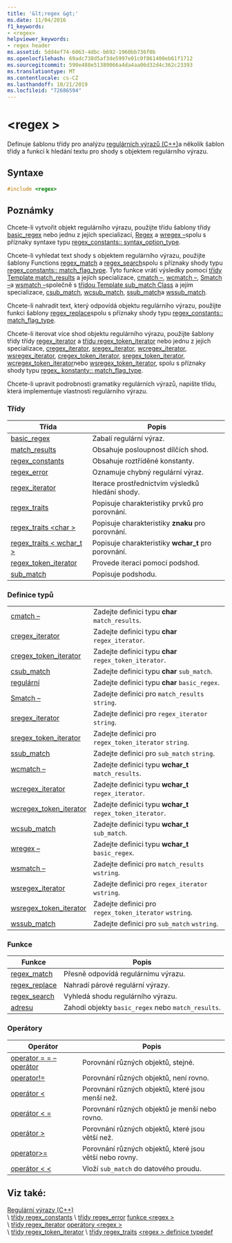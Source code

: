 ```yaml
---
title: '&lt;regex &gt;'
ms.date: 11/04/2016
f1_keywords:
- <regex>
helpviewer_keywords:
- regex header
ms.assetid: 5dd4ef74-6063-4dbc-b692-1960bb736f0b
ms.openlocfilehash: 69adc738d5af3de5997e01c0f861400eb61f1712
ms.sourcegitcommit: 590e488e51389066a4da4aa06d32d4c362c23393
ms.translationtype: MT
ms.contentlocale: cs-CZ
ms.lasthandoff: 10/21/2019
ms.locfileid: "72686594"
---
```

# <a name="ltregexgt"></a>&lt;regex &gt;

Definuje šablonu třídy pro analýzu [regulárních výrazů (C++)](../standard-library/regular-expressions-cpp.md)a několik šablon třídy a funkcí k hledání textu pro shody s objektem regulárního výrazu.

## <a name="syntax"></a>Syntaxe

```cpp
#include <regex>
```

## <a name="remarks"></a>Poznámky

Chcete-li vytvořit objekt regulárního výrazu, použijte třídu šablony třídy [basic_regex](../standard-library/basic-regex-class.md) nebo jednu z jejích specializací, [Regex](../standard-library/regex-typedefs.md#regex) a [wregex –](../standard-library/regex-typedefs.md#wregex)spolu s příznaky syntaxe typu [regex_constants:: syntax_option_type](../standard-library/regex-constants-class.md#syntax_option_type).

Chcete-li vyhledat text shody s objektem regulárního výrazu, použijte šablony Functions [regex_match](../standard-library/regex-functions.md#regex_match) a [regex_search](../standard-library/regex-functions.md#regex_search)spolu s příznaky shody typu [regex_constants:: match_flag_type](../standard-library/regex-constants-class.md#match_flag_type). Tyto funkce vrátí výsledky pomocí [třídy Template match_results](../standard-library/match-results-class.md) a jejích specializace, [cmatch –](../standard-library/regex-typedefs.md#cmatch), [wcmatch –](../standard-library/regex-typedefs.md#wcmatch), [Smatch –](../standard-library/regex-typedefs.md#smatch)a [wsmatch –](../standard-library/regex-typedefs.md#wsmatch)společně s [třídou Template sub_match Class](../standard-library/sub-match-class.md) a jejím specializace, [csub_match](../standard-library/regex-typedefs.md#csub_match), [wcsub_match](../standard-library/regex-typedefs.md#wcsub_match), [ssub_match](../standard-library/regex-typedefs.md#ssub_match)a [wssub_match](../standard-library/regex-typedefs.md#wssub_match).

Chcete-li nahradit text, který odpovídá objektu regulárního výrazu, použijte funkci šablony [regex_replace](../standard-library/regex-functions.md#regex_replace)spolu s příznaky shody typu [regex_constants:: match_flag_type](../standard-library/regex-constants-class.md#match_flag_type).

Chcete-li iterovat více shod objektu regulárního výrazu, použijte šablony třídy třídy [regex_iterator](../standard-library/regex-iterator-class.md) a [třídu regex_token_iterator](../standard-library/regex-token-iterator-class.md) nebo jednu z jejich specializace, [cregex_iterator](../standard-library/regex-typedefs.md#cregex_iterator), [sregex_iterator](../standard-library/regex-typedefs.md#sregex_iterator), [ wcregex_iterator](../standard-library/regex-typedefs.md#wcregex_iterator), [wsregex_iterator](../standard-library/regex-typedefs.md#wsregex_iterator), [cregex_token_iterator](../standard-library/regex-typedefs.md#cregex_token_iterator), [sregex_token_iterator](../standard-library/regex-typedefs.md#sregex_token_iterator), [wcregex_token_iterator](../standard-library/regex-typedefs.md#wcregex_token_iterator)nebo [wsregex_token_iterator](../standard-library/regex-typedefs.md#wsregex_token_iterator), spolu s příznaky shody typu [regex_ konstanty:: match_flag_type](../standard-library/regex-constants-class.md#match_flag_type).

Chcete-li upravit podrobnosti gramatiky regulárních výrazů, napište třídu, která implementuje vlastnosti regulárního výrazu.

### <a name="classes"></a>Třídy

|Třída|Popis|
|-|-|
|[basic_regex](../standard-library/basic-regex-class.md)|Zabalí regulární výraz.|
|[match_results](../standard-library/match-results-class.md)|Obsahuje posloupnost dílčích shod.|
|[regex_constants](../standard-library/regex-constants-class.md)|Obsahuje roztříděné konstanty.|
|[regex_error](../standard-library/regex-error-class.md)|Oznamuje chybný regulární výraz.|
|[regex_iterator](../standard-library/regex-iterator-class.md)|Iterace prostřednictvím výsledků hledání shody.|
|[regex_traits](../standard-library/regex-traits-class.md)|Popisuje charakteristiky prvků pro porovnání.|
|[regex_traits \<char >](../standard-library/regex-traits-char-class.md)|Popisuje charakteristiky **znaku** pro porovnání.|
|[regex_traits < wchar_t >](../standard-library/regex-traits-wchar-t-class.md)|Popisuje charakteristiky **wchar_t** pro porovnání.|
|[regex_token_iterator](../standard-library/regex-token-iterator-class.md)|Provede iteraci pomocí podshod.|
|[sub_match](../standard-library/sub-match-class.md)|Popisuje podshodu.|

### <a name="type-definitions"></a>Definice typů

|||
|-|-|
|[cmatch –](../standard-library/regex-typedefs.md#cmatch)|Zadejte definici typu **char** `match_results`.|
|[cregex_iterator](../standard-library/regex-typedefs.md#cregex_iterator)|Zadejte definici typu **char** `regex_iterator`.|
|[cregex_token_iterator](../standard-library/regex-typedefs.md#cregex_token_iterator)|Zadejte definici typu **char** `regex_token_iterator`.|
|[csub_match](../standard-library/regex-typedefs.md#csub_match)|Zadejte definici typu **char** `sub_match`.|
|[regulární](../standard-library/regex-typedefs.md#regex)|Zadejte definici typu **char** `basic_regex`.|
|[Smatch –](../standard-library/regex-typedefs.md#smatch)|Zadejte definici pro `match_results` `string`.|
|[sregex_iterator](../standard-library/regex-typedefs.md#sregex_iterator)|Zadejte definici pro `regex_iterator` `string`.|
|[sregex_token_iterator](../standard-library/regex-typedefs.md#sregex_token_iterator)|Zadejte definici pro `regex_token_iterator` `string`.|
|[ssub_match](../standard-library/regex-typedefs.md#ssub_match)|Zadejte definici pro `sub_match` `string`.|
|[wcmatch –](../standard-library/regex-typedefs.md#wcmatch)|Zadejte definici typu **wchar_t** `match_results`.|
|[wcregex_iterator](../standard-library/regex-typedefs.md#wcregex_iterator)|Zadejte definici typu **wchar_t** `regex_iterator`.|
|[wcregex_token_iterator](../standard-library/regex-typedefs.md#wcregex_token_iterator)|Zadejte definici typu **wchar_t** `regex_token_iterator`.|
|[wcsub_match](../standard-library/regex-typedefs.md#wcsub_match)|Zadejte definici typu **wchar_t** `sub_match`.|
|[wregex –](../standard-library/regex-typedefs.md#wregex)|Zadejte definici typu **wchar_t** `basic_regex`.|
|[wsmatch –](../standard-library/regex-typedefs.md#wsmatch)|Zadejte definici pro `match_results` `wstring`.|
|[wsregex_iterator](../standard-library/regex-typedefs.md#wsregex_iterator)|Zadejte definici pro `regex_iterator` `wstring`.|
|[wsregex_token_iterator](../standard-library/regex-typedefs.md#wsregex_token_iterator)|Zadejte definici pro `regex_token_iterator` `wstring`.|
|[wssub_match](../standard-library/regex-typedefs.md#wssub_match)|Zadejte definici pro `sub_match` `wstring`.|

### <a name="functions"></a>Funkce

|Funkce|Popis|
|-|-|
|[regex_match](../standard-library/regex-functions.md#regex_match)|Přesně odpovídá regulárnímu výrazu.|
|[regex_replace](../standard-library/regex-functions.md#regex_replace)|Nahradí párové regulární výrazy.|
|[regex_search](../standard-library/regex-functions.md#regex_search)|Vyhledá shodu regulárního výrazu.|
|[adresu](../standard-library/regex-functions.md#swap)|Zahodí objekty `basic_regex` nebo `match_results`.|

### <a name="operators"></a>Operátory

|Operátor|Popis|
|-|-|
|[operator = = – operátor](../standard-library/regex-operators.md#op_eq_eq)|Porovnání různých objektů, stejné.|
|[operator!=](../standard-library/regex-operators.md#op_neq)|Porovnání různých objektů, není rovno.|
|[operátor <](../standard-library/regex-operators.md#op_lt)|Porovnání různých objektů, které jsou menší než.|
|[operátor \< =](../standard-library/regex-operators.md#op_gt_eq)|Porovnání různých objektů je menší nebo rovno.|
|[operátor >](../standard-library/regex-operators.md#op_gt)|Porovnání různých objektů, které jsou větší než.|
|[operator>=](../standard-library/regex-operators.md#op_gt_eq)|Porovnání různých objektů, které jsou větší nebo rovny.|
|[operátor < <](../standard-library/regex-operators.md#op_lt_lt)|Vloží `sub_match` do datového proudu.|

## <a name="see-also"></a>Viz také:

[Regulární výrazy (C++)](../standard-library/regular-expressions-cpp.md) \
\ [třídy regex_constants](../standard-library/regex-constants-class.md)
\ [třídy regex_error](../standard-library/regex-error-class.md)
[funkce \<regex >](../standard-library/regex-functions.md) \
\ [třídy regex_iterator](../standard-library/regex-iterator-class.md)
[operátory \<regex >](../standard-library/regex-operators.md) \
\ [třídy regex_token_iterator](../standard-library/regex-token-iterator-class.md)
\ [třídy regex_traits](../standard-library/regex-traits-class.md)
[\<regex > definice typedef](../standard-library/regex-typedefs.md)
